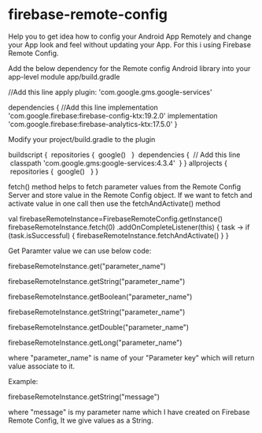 # firebase-remote-config

Help you to get idea how to config your Android App Remotely and change your App look and feel without updating your App.
For this i using Firebase Remote Config.





Add the below dependency for the Remote config Android library into your app-level module app/build.gradle

//Add this line
apply plugin: 'com.google.gms.google-services'

dependencies {
//Add this line
implementation 'com.google.firebase:firebase-config-ktx:19.2.0'
implementation 'com.google.firebase:firebase-analytics-ktx:17.5.0'
}

Modify your project/build.gradle to the plugin

buildscript {
 repositories {
 google() 
 }
 dependencies {
 // Add this line
 classpath 'com.google.gms:google-services:4.3.4'
 }
}
allprojects {
 repositories {
 google() 
 }
}


fetch() method helps to fetch parameter values from the Remote Config Server and store value in the Remote Config object.
If we want to fetch and activate value in one call then use the fetchAndActivate() method

val firebaseRemoteInstance=FirebaseRemoteConfig.getInstance()
firebaseRemoteInstance.fetch(0)
    .addOnCompleteListener(this) { task ->
        if (task.isSuccessful) {
            firebaseRemoteInstance.fetchAndActivate()
        }
        }
        
Get Paramter value we can use below code:

firebaseRemoteInstance.get("parameter_name")

firebaseRemoteInstance.getString("parameter_name")

firebaseRemoteInstance.getBoolean("parameter_name")

firebaseRemoteInstance.getString("parameter_name")

firebaseRemoteInstance.getDouble("parameter_name")

firebaseRemoteInstance.getLong("parameter_name")


where "parameter_name" is name of your "Parameter key" which will return value associate to it.

Example:

firebaseRemoteInstance.getString("message") 

where "message" is my parameter name which I have created on Firebase Remote Config, It we give values as a String.




